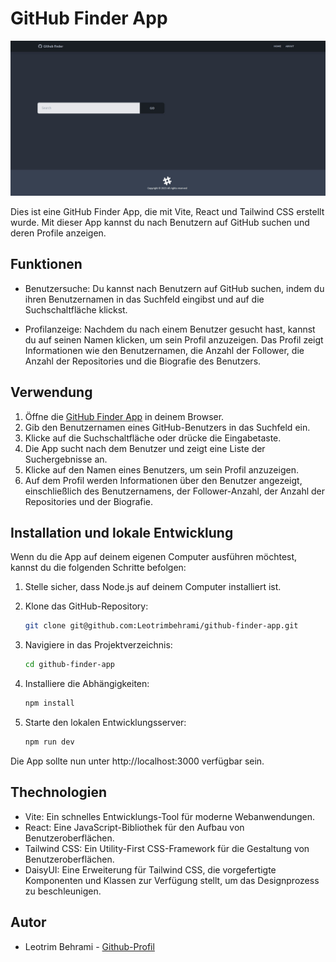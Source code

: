 # GitHub Finder App

![App Screenshot](./src/img/foto.jpg)

Dies ist eine GitHub Finder App, die mit Vite, React und Tailwind CSS erstellt wurde. Mit dieser App kannst du nach Benutzern auf GitHub suchen und deren Profile anzeigen.

## Funktionen

- Benutzersuche: Du kannst nach Benutzern auf GitHub suchen, indem du ihren Benutzernamen in das Suchfeld eingibst und auf die Suchschaltfläche klickst.

- Profilanzeige: Nachdem du nach einem Benutzer gesucht hast, kannst du auf seinen Namen klicken, um sein Profil anzuzeigen. Das Profil zeigt Informationen wie den Benutzernamen, die Anzahl der Follower, die Anzahl der Repositories und die Biografie des Benutzers.

## Verwendung

1. Öffne die [GitHub Finder App](https://github-finder-app-zeta-fawn.vercel.app) in deinem Browser.
2. Gib den Benutzernamen eines GitHub-Benutzers in das Suchfeld ein.
3. Klicke auf die Suchschaltfläche oder drücke die Eingabetaste.
4. Die App sucht nach dem Benutzer und zeigt eine Liste der Suchergebnisse an.
5. Klicke auf den Namen eines Benutzers, um sein Profil anzuzeigen.
6. Auf dem Profil werden Informationen über den Benutzer angezeigt, einschließlich des Benutzernamens, der Follower-Anzahl, der Anzahl der Repositories und der Biografie.

## Installation und lokale Entwicklung

Wenn du die App auf deinem eigenen Computer ausführen möchtest, kannst du die folgenden Schritte befolgen:

1. Stelle sicher, dass Node.js auf deinem Computer installiert ist.
2. Klone das GitHub-Repository:

   ```bash
   git clone git@github.com:Leotrimbehrami/github-finder-app.git

3. Navigiere in das Projektverzeichnis:

    ```bash
    cd github-finder-app
4. Installiere die  Abhängigkeiten:
    ```bash
    npm install
5. Starte den lokalen Entwicklungsserver:
    ```bash
    npm run dev
Die App sollte nun unter http://localhost:3000 verfügbar sein.

## Thechnologien

- Vite: Ein schnelles Entwicklungs-Tool für moderne Webanwendungen.
- React: Eine JavaScript-Bibliothek für den Aufbau von Benutzeroberflächen.
- Tailwind CSS: Ein Utility-First CSS-Framework für die Gestaltung von Benutzeroberflächen.
- DaisyUI: Eine Erweiterung für Tailwind CSS, die vorgefertigte Komponenten und Klassen zur Verfügung stellt, um das Designprozess zu beschleunigen.

## Autor
- Leotrim Behrami - [Github-Profil](https://github.com/Leotrimbehrami)